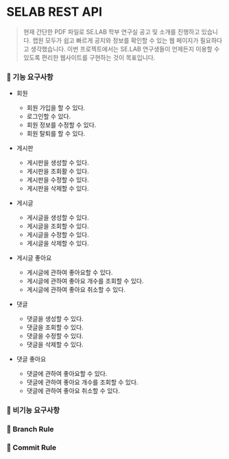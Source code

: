 # SELAB REST API

> 현재 간단한 PDF 파일로 SE.LAB 학부 연구실 공고 및 소개를 진행하고 있습니다. 랩원 모두가 쉽고 빠르게 공지와 정보를
> 확인할 수 있는 웹 페이지가 필요하다고 생각했습니다. 이번 프로젝트에서는 SE.LAB 연구생들이 언제든지 이용할 수
> 있도록 편리한 웹사이트를 구현하는 것이 목표입니다.

### 📘 기능 요구사항

* 회원
    * 회원 가입을 할 수 있다.
    * 로그인할 수 있다.
    * 회원 정보를 수정할 수 있다.
    * 회원 탈퇴를 할 수 있다.


* 게시판
    * 게시판을 생성할 수 있다.
    * 게시판을 조회활 수 있다.
    * 게시판을 수정할 수 있다.
    * 게시판을 삭제할 수 있다.


* 게시글
    * 게시글을 생성할 수 있다.
    * 게시글을 조회할 수 있다.
    * 게시글을 수정할 수 있다.
    * 게시글을 삭제할 수 있다.


* 게시글 좋아요
    * 게시글에 관하여 좋아요할 수 있다.
    * 게시글에 관하여 좋아요 개수를 조회할 수 있다.
    * 게시글에 관하여 좋아요 취소할 수 있다.


* 댓글
    * 댓글을 생성할 수 있다.
    * 댓글을 조회할 수 있다.
    * 댓글을 수정할 수 있다.
    * 댓글을 삭제할 수 있다.


* 댓글 좋아요
    * 댓글에 관하여 좋아요할 수 있다.
    * 댓글에 관하여 좋아요 개수를 조회할 수 있다.
    * 댓글에 관하여 좋아요 취소할 수 있다.

### 📗 비기능 요구사항

### 📌 Branch Rule

### 📎 Commit Rule


